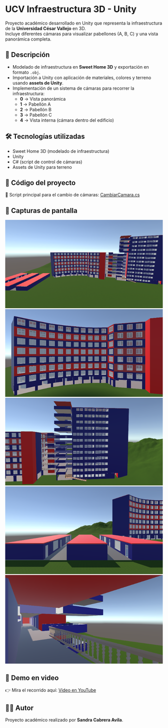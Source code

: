 # UCV Infraestructura 3D - Unity

Proyecto académico desarrollado en Unity que representa la infraestructura de la **Universidad César Vallejo** en 3D.  
Incluye diferentes cámaras para visualizar pabellones (A, B, C) y una vista panorámica completa.

## 🏫 Descripción
- Modelado de infraestructura en **Sweet Home 3D** y exportación en formato `.obj`.
- Importación a Unity con aplicación de materiales, colores y terreno usando **assets de Unity**.
- Implementación de un sistema de cámaras para recorrer la infraestructura:
  - **0** → Vista panorámica
  - **1** → Pabellón A
  - **2** → Pabellón B
  - **3** → Pabellón C
  - **4** → Vista interna (cámara dentro del edificio)

## 🛠️ Tecnologías utilizadas
- Sweet Home 3D (modelado de infraestructura)
- Unity
- C# (script de control de cámaras)
- Assets de Unity para terreno

## 📂 Código del proyecto  
🔹 Script principal para el cambio de cámaras: [CambiarCamara.cs](CambiarCamara.cs)  

## 📸 Capturas de pantalla
![Vista Panorámica](Panoramica.png)
![Vista Pabellón A](PabellónA.png)
![Vista Pabellón B](PabellónB.png)
![Vista Pabellón C](PabellónC.png)
![Vista Interior](VistaInterior.png)

## 🎥 Demo en video
👉 Mira el recorrido aquí: [Video en YouTube](https://youtu.be/eDFU0KUwVFA)


## 👩‍💻 Autor
Proyecto académico realizado por **Sandra Cabrera Avila**.

